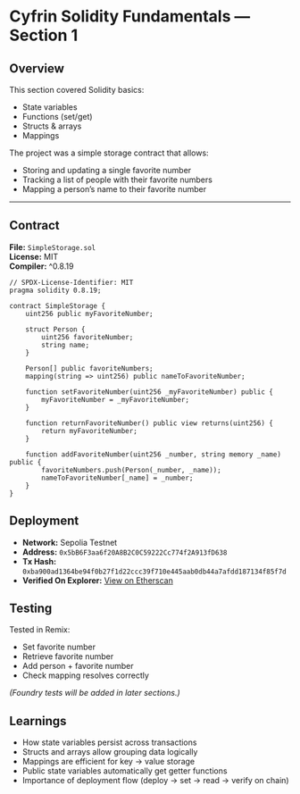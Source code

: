 # Cyfrin Solidity Fundamentals — Section 1

## Overview
This section covered Solidity basics:  
- State variables  
- Functions (set/get)  
- Structs & arrays  
- Mappings  

The project was a simple storage contract that allows:  
- Storing and updating a single favorite number  
- Tracking a list of people with their favorite numbers  
- Mapping a person’s name to their favorite number  

---

## Contract

**File:** `SimpleStorage.sol`  
**License:** MIT  
**Compiler:** ^0.8.19  

```solidity
// SPDX-License-Identifier: MIT
pragma solidity 0.8.19;

contract SimpleStorage {
    uint256 public myFavoriteNumber;

    struct Person {
        uint256 favoriteNumber;
        string name;
    }

    Person[] public favoriteNumbers;
    mapping(string => uint256) public nameToFavoriteNumber;

    function setFavoriteNumber(uint256 _myFavoriteNumber) public {
        myFavoriteNumber = _myFavoriteNumber;
    }

    function returnFavoriteNumber() public view returns(uint256) {
        return myFavoriteNumber;
    }

    function addFavoriteNumber(uint256 _number, string memory _name) 
public {
        favoriteNumbers.push(Person(_number, _name));
        nameToFavoriteNumber[_name] = _number; 
    }
}
```

## Deployment
- **Network:** Sepolia Testnet  
- **Address:** `0x5bB6F3aa6f20A8B2C0C59222Cc774f2A913fD638`  
- **Tx Hash:** 
`0xba900ad1364be94f0b27f1d22ccc39f710e445aab0db44a7afdd187134f85f7d`  
- **Verified On Explorer:** [View on 
Etherscan](https://sepolia.etherscan.io/address/0x5bB6F3aa6f20A8B2C0C59222Cc774f2A913fD638)

## Testing
Tested in Remix:
- Set favorite number
- Retrieve favorite number
- Add person + favorite number
- Check mapping resolves correctly

*(Foundry tests will be added in later sections.)*

## Learnings
- How state variables persist across transactions
- Structs and arrays allow grouping data logically
- Mappings are efficient for key → value storage
- Public state variables automatically get getter functions
- Importance of deployment flow (deploy → set → read → verify on chain)
